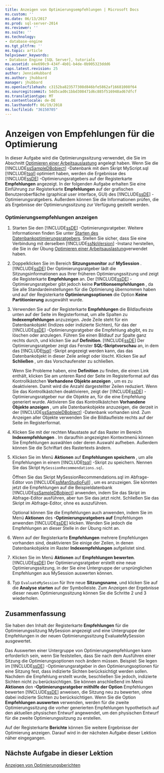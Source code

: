 ```yaml
---
title: Anzeigen von Optimierungsempfehlungen | Microsoft Docs
ms.custom: ''
ms.date: 06/13/2017
ms.prod: sql-server-2014
ms.reviewer: ''
ms.suite: ''
ms.technology:
- database-engine
ms.tgt_pltfrm: ''
ms.topic: article
helpviewer_keywords:
- Database Engine [SQL Server], tutorials
ms.assetid: e4e690c9-434f-4b01-b4de-0b905323ddd6
caps.latest.revision: 25
author: JennieHubbard
ms.author: jhubbard
manager: jhubbard
ms.openlocfilehash: c3152ba823577308d846bfe5862af16681008f64
ms.sourcegitcommit: 5dd5cad0c1bbd308471d6c885f516948ad67dfcf
ms.translationtype: MT
ms.contentlocale: de-DE
ms.lasthandoff: 06/19/2018
ms.locfileid: "36150705"
---
```

# <a name="viewing-tuning-recommendations"></a>Anzeigen von Empfehlungen für die Optimierung
  In dieser Aufgabe wird die Optimierungssitzung verwendet, die Sie im Abschnitt [Optimieren einer Arbeitsauslastung](lesson-1-1-tuning-a-workload.md) angelegt haben. Wenn Sie die [!INCLUDE[ssSampleDBobject](../../includes/sssampledbobject-md.md)] -Datenbank mit dem Skript MyScript.sql [!INCLUDE[tsql](../../includes/tsql-md.md)] optimiert haben, werden die Ergebnisse des [!INCLUDE[ssDE](../../includes/ssde-md.md)] -Optimierungsratgebers auf der Registerkarte **Empfehlungen** angezeigt. In der folgenden Aufgabe erhalten Sie eine Einführung zur Registerkarte **Empfehlungen** auf der grafischen Benutzeroberfläche (graphical user interface, GUI) des [!INCLUDE[ssDE](../../includes/ssde-md.md)] -Optimierungsratgebers. Außerdem können Sie die Informationen prüfen, die als Ergebnisse der Optimierungssitzung zur Verfügung gestellt werden.  
  
### <a name="view-tuning-recommendations"></a>Optimierungsempfehlungen anzeigen  
  
1.  Starten Sie den [!INCLUDE[ssDE](../../includes/ssde-md.md)] -Optimierungsratgeber. Weitere Informationen finden Sie unter [Starten des Datenbankoptimierungsratgebers](../../relational-databases/performance/database-engine-tuning-advisor.md). Stellen Sie sicher, dass Sie eine Verbindung mit derselben [!INCLUDE[ssNoVersion](../../includes/ssnoversion-md.md)] -Instanz herstellen, die Sie in der Übung [Optimieren einer Arbeitsauslastung](lesson-1-1-tuning-a-workload.md)verwendet haben.  
  
2.  Doppelklicken Sie im Bereich **Sitzungsmonitor** auf **MySession** . [!INCLUDE[ssDE](../../includes/ssde-md.md)] Der Optimierungsratgeber lädt die Sitzungsinformationen aus Ihrer früheren Optimierungssitzung und zeigt die Registerkarte **Empfehlungen** an. Der [!INCLUDE[ssDE](../../includes/ssde-md.md)] -Optimierungsratgeber gibt jedoch keine **Partitionsempfehlungen** , da Sie alle Standardeinstellungen für die Optimierung übernommen haben und auf der Registerkarte **Optimierungsoptionen** die Option **Keine Partitionierung** ausgewählt wurde.  
  
3.  Verwenden Sie auf der Registerkarte **Empfehlungen** die Bildlaufleiste unten auf der Seite im Registerformat, um alle Spalten zu **Indexempfehlungen** anzuzeigen. Jede Zeile steht für ein Datenbankobjekt (Indizes oder indizierte Sichten), für das der [!INCLUDE[ssDE](../../includes/ssde-md.md)] -Optimierungsratgeber die Empfehlung abgibt, es zu löschen oder anzulegen. Führen Sie einen Bildlauf zur Spalte ganz rechts durch, und klicken Sie auf **Definition**. [!INCLUDE[ssDE](../../includes/ssde-md.md)] Der Optimierungsratgeber zeigt das Fenster **SQL-Skriptvorschau** an, in dem das [!INCLUDE[tsql](../../includes/tsql-md.md)] -Skript angezeigt werden kann, das das Datenbankobjekt in dieser Zeile anlegt oder löscht. Klicken Sie auf **Schließen** , um das Vorschaufenster zu schließen.  
  
     Wenn Sie Probleme haben, eine **Definition** zu finden, die einen Link enthält, klicken Sie am unteren Rand der Seite im Registerformat auf das Kontrollkästchen **Vorhandene Objekte anzeigen** , um es zu deaktivieren. Damit wird die Anzahl dargestellter Zeilen reduziert. Wenn Sie das Kontrollkästchen deaktivieren, zeigt der [!INCLUDE[ssDE](../../includes/ssde-md.md)] -Optimierungsratgeber nur die Objekte an, für die eine Empfehlung generiert wurde. Aktivieren Sie das Kontrollkästchen **Vorhandene Objekte anzeigen** , um alle Datenbankobjekte anzuzeigen, die derzeit in der [!INCLUDE[ssSampleDBobject](../../includes/sssampledbobject-md.md)] -Datenbank vorhanden sind. Zum Anzeigen aller Objekte verwenden Sie die Bildlaufleiste rechts auf der Seite im Registerformat.  
  
4.  Klicken Sie mit der rechten Maustaste auf das Raster im Bereich **Indexempfehlungen** . Im daraufhin angezeigten Kontextmenü können Sie Empfehlungen auswählen oder deren Auswahl aufheben. Außerdem können Sie die Schriftart des Rastertexts ändern.  
  
5.  Klicken Sie im Menü **Aktionen** auf **Empfehlungen speichern** , um alle Empfehlungen in einem [!INCLUDE[tsql](../../includes/tsql-md.md)] -Skript zu speichern. Nennen Sie das Skript `MySessionRecommendations.sql`.  
  
     Öffnen Sie das Skript MySessionRecommendations.sql im Abfrage-Editor von [!INCLUDE[ssManStudioFull](../../includes/ssmanstudiofull-md.md)] , um es anzuzeigen. Sie könnten jetzt die Empfehlungen auf die Beispieldatenbank [!INCLUDE[ssSampleDBobject](../../includes/sssampledbobject-md.md)] anwenden, indem Sie das Skript im Abfrage-Editor ausführen, aber tun Sie das jetzt nicht. Schließen Sie das Skript im Abfrage-Editor, ohne es auszuführen.  
  
     Optional können Sie die Empfehlungen auch anwenden, indem Sie im Menü **Aktionen** des **-Optimierungsratgebers auf** Empfehlungen anwenden [!INCLUDE[ssDE](../../includes/ssde-md.md)] klicken. Wenden Sie jedoch die Empfehlungen an dieser Stelle in der Übung nicht an.  
  
6.  Wenn auf der Registerkarte **Empfehlungen** mehrere Empfehlungen vorhanden sind, deaktivieren Sie einige der Zeilen, in denen Datenbankobjekte im Raster **Indexempfehlungen** aufgelistet sind.  
  
7.  Klicken Sie im Menü **Aktionen** auf **Empfehlungen bewerten**. [!INCLUDE[ssDE](../../includes/ssde-md.md)] Der Optimierungsratgeber erstellt eine neue Optimierungssitzung, in der Sie eine Untergruppe der ursprünglichen Empfehlungen aus MySession auswerten können.  
  
8.  Typ `EvaluateMySession` für Ihre neue **Sitzungsname**, und klicken Sie auf die **Analyse starten** auf der Symbolleiste. Zum Anzeigen der Ergebnisse dieser neuen Optimierungssitzung können Sie die Schritte 2 und 3 wiederholen.  
  
## <a name="summary"></a>Zusammenfassung  
 Sie haben den Inhalt der Registerkarte **Empfehlungen** für die Optimierungssitzung MySession angezeigt und eine Untergruppe der Empfehlungen in der neuen Optimierungssitzung EvaluateMySession ausgewertet.  
  
 Das Auswerten einer Untergruppe von Optimierungsempfehlungen kann erforderlich sein, wenn Sie feststellen, dass Sie nach dem Ausführen einer Sitzung die Optimierungsoptionen noch ändern müssen. Beispiel: Sie legen im [!INCLUDE[ssDE](../../includes/ssde-md.md)] -Optimierungsratgeber in den Optimierungsoptionen für eine Sitzung fest, dass indizierte Sichten berücksichtigt werden sollen. Nachdem die Empfehlung erstellt wurde, beschließen Sie jedoch, indizierte Sichten nicht zu berücksichtigen. Sie können anschließend im Menü **Aktionen** den **-Optimierungsratgeber mithilfe der Option** Empfehlungen bewerten [!INCLUDE[ssDE](../../includes/ssde-md.md)] anweisen, die Sitzung neu zu bewerten, ohne dabei indizierte Sichten zu berücksichtigen. Wenn Sie die Option **Empfehlungen auswerten** verwenden, werden für die zweite Optimierungssitzung die vorher generierten Empfehlungen hypothetisch auf den aktuellen physischen Entwurf angewendet, um den physischen Entwurf für die zweite Optimierungssitzung zu erstellen.  
  
 Auf der Registerkarte **Berichte** können Sie weitere Ergebnisse der Optimierung anzeigen. Darauf wird in der nächsten Aufgabe dieser Lektion näher eingegangen.  
  
## <a name="next-task-in-lesson"></a>Nächste Aufgabe in dieser Lektion  
 [Anzeigen von Optimierungsberichten](lesson-1-3-viewing-tuning-reports.md)  
  
  